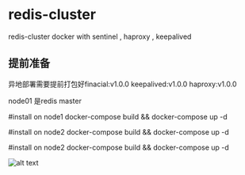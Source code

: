 # redis-cluster
redis-cluster docker with sentinel , haproxy , keepalived 


## 提前准备
异地部署需要提前打包好finacial:v1.0.0 keepalived:v1.0.0 haproxy:v1.0.0

node01 是redis master

#install on node1
docker-compose build && docker-compose up -d

#install on node2
docker-compose build && docker-compose up -d

#install on node2
docker-compose build && docker-compose up -d


![alt text](https://github.com/roysbike/redis-cluster/blob/master/cluster.png)

